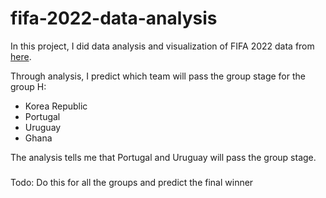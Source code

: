 # fifa-2022-data-analysis

In this project, I did data analysis and visualization of FIFA 2022 data from [here](https://www.kaggle.com/datasets/stefanoleone992/fifa-22-complete-player-dataset). 

Through analysis, I predict which team will pass the group stage for the group H:
- Korea Republic
- Portugal
- Uruguay
- Ghana

The analysis tells me that Portugal and Uruguay will pass the group stage.

###
Todo: Do this for all the groups and predict the final winner